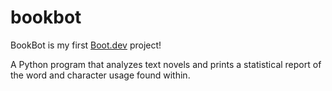 # bookbot

BookBot is my first [Boot.dev](https://www.boot.dev) project!

A Python program that analyzes text novels and prints a statistical report of the word and character usage found within.
